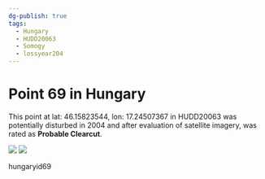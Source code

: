```yaml
---
dg-publish: true
tags:
  - Hungary
  - HUDD20063
  - Somogy
  - lossyear204
---
```


# Point 69 in Hungary

This point at lat: 46.15823544, lon: 17.24507367 in HUDD20063 was potentially disturbed in 2004 and after evaluation of satellite imagery, was rated as **Probable Clearcut**.

<div class='juxtapose' data-showcredits='false'>
<img src='https://baserow-backend-production20240528124524339000000001.s3.amazonaws.com/user_files/N5GSu5EYzS6MOay4e2K6suDVDo4oiZ0V_9eed59c0c35192b2d994ad377a694b6310d8c1fa8c90dc4556a35ab6c92b8a67.png' data-label='December 1985' />
<img src='https://baserow-backend-production20240528124524339000000001.s3.amazonaws.com/user_files/Zuxqq0lltm932LxnXIrnvwzma1EWSeDV_17ea4721943ddab4b7e2c303a3c1ec801c6e1b4ed00b2dabeca760bb53d1be0b.png' data-label='June 2006' />
</div>

hungaryid69